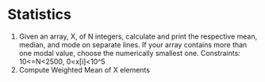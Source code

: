 # Statistics
1. Given an array, X, of N integers, calculate and print the respective mean, median, and mode on separate lines. If your array contains more than one modal value, choose the numerically smallest one.
  Constraints: 10<=N<2500, 0<x[i]<10^5
2. Compute Weighted Mean of X elements

